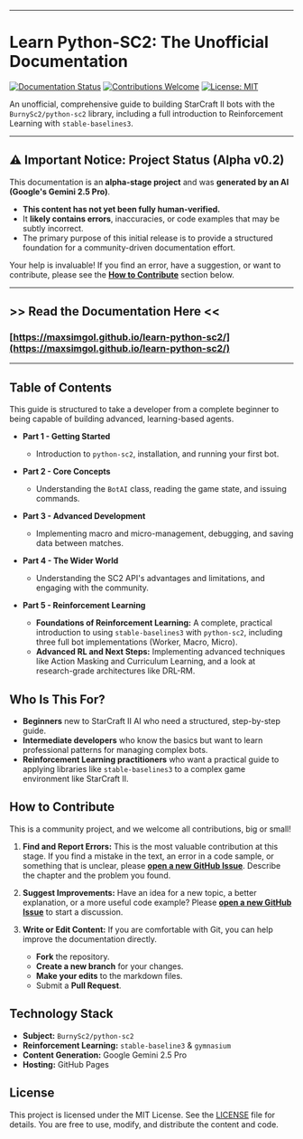 
---

# Learn Python-SC2: The Unofficial Documentation

[![Documentation Status](https://img.shields.io/badge/docs-v0.2%20Alpha-orange)](https://maxsimgol.github.io/learn-python-sc2/)
[![Contributions Welcome](https://img.shields.io/badge/contributions-welcome-brightgreen.svg?style=flat)](https://github.com/maxsimgol/learn-python-sc2/issues)
[![License: MIT](https://img.shields.io/badge/License-MIT-yellow.svg)](https://opensource.org/licenses/MIT)

An unofficial, comprehensive guide to building StarCraft II bots with the `BurnySc2/python-sc2` library, including a full introduction to Reinforcement Learning with `stable-baselines3`.

---

## ⚠️ Important Notice: Project Status (Alpha v0.2)

This documentation is an **alpha-stage project** and was **generated by an AI (Google's Gemini 2.5 Pro)**.

*   **This content has not yet been fully human-verified.**
*   It **likely contains errors**, inaccuracies, or code examples that may be subtly incorrect.
*   The primary purpose of this initial release is to provide a structured foundation for a community-driven documentation effort.

Your help is invaluable! If you find an error, have a suggestion, or want to contribute, please see the **[How to Contribute](#how-to-contribute)** section below.

---

## >> Read the Documentation Here <<

### **[https://maxsimgol.github.io/learn-python-sc2/](https://maxsimgol.github.io/learn-python-sc2/)**

---

## Table of Contents

This guide is structured to take a developer from a complete beginner to being capable of building advanced, learning-based agents.

*   **Part 1 - Getting Started**
    *   Introduction to `python-sc2`, installation, and running your first bot.

*   **Part 2 - Core Concepts**
    *   Understanding the `BotAI` class, reading the game state, and issuing commands.

*   **Part 3 - Advanced Development**
    *   Implementing macro and micro-management, debugging, and saving data between matches.

*   **Part 4 - The Wider World**
    *   Understanding the SC2 API's advantages and limitations, and engaging with the community.

*   **Part 5 - Reinforcement Learning**
    *   **Foundations of Reinforcement Learning:** A complete, practical introduction to using `stable-baselines3` with `python-sc2`, including three full bot implementations (Worker, Macro, Micro).
    *   **Advanced RL and Next Steps:** Implementing advanced techniques like Action Masking and Curriculum Learning, and a look at research-grade architectures like DRL-RM.

## Who Is This For?

*   **Beginners** new to StarCraft II AI who need a structured, step-by-step guide.
*   **Intermediate developers** who know the basics but want to learn professional patterns for managing complex bots.
*   **Reinforcement Learning practitioners** who want a practical guide to applying libraries like `stable-baselines3` to a complex game environment like StarCraft II.

## How to Contribute

This is a community project, and we welcome all contributions, big or small!

1.  **Find and Report Errors:** This is the most valuable contribution at this stage. If you find a mistake in the text, an error in a code sample, or something that is unclear, please **[open a new GitHub Issue](https://github.com/maxsimgol/learn-python-sc2/issues/new)**. Describe the chapter and the problem you found.

2.  **Suggest Improvements:** Have an idea for a new topic, a better explanation, or a more useful code example? Please **[open a new GitHub Issue](https://github.com/maxsimgol/learn-python-sc2/issues/new)** to start a discussion.

3.  **Write or Edit Content:** If you are comfortable with Git, you can help improve the documentation directly.
    *   **Fork** the repository.
    *   **Create a new branch** for your changes.
    *   **Make your edits** to the markdown files.
    *   Submit a **Pull Request**.

## Technology Stack

*   **Subject:** `BurnySc2/python-sc2`
*   **Reinforcement Learning:** `stable-baseline3` & `gymnasium`
*   **Content Generation:** Google Gemini 2.5 Pro
*   **Hosting:** GitHub Pages

## License

This project is licensed under the MIT License. See the [LICENSE](LICENSE) file for details. You are free to use, modify, and distribute the content and code.